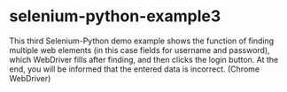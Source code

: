 # selenium-python-example3
This third Selenium-Python demo example shows the function of finding multiple web elements (in this case fields for username and password), which WebDriver fills after finding, and then clicks the login button. At the end, you will be informed that the entered data is incorrect. (Chrome WebDriver)
